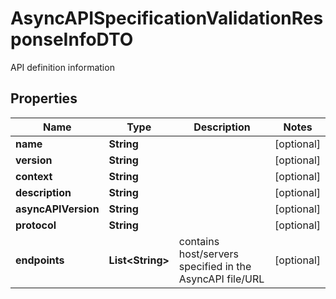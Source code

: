 

# AsyncAPISpecificationValidationResponseInfoDTO

API definition information
## Properties

Name | Type | Description | Notes
------------ | ------------- | ------------- | -------------
**name** | **String** |  |  [optional]
**version** | **String** |  |  [optional]
**context** | **String** |  |  [optional]
**description** | **String** |  |  [optional]
**asyncAPIVersion** | **String** |  |  [optional]
**protocol** | **String** |  |  [optional]
**endpoints** | **List&lt;String&gt;** | contains host/servers specified in the AsyncAPI file/URL |  [optional]



